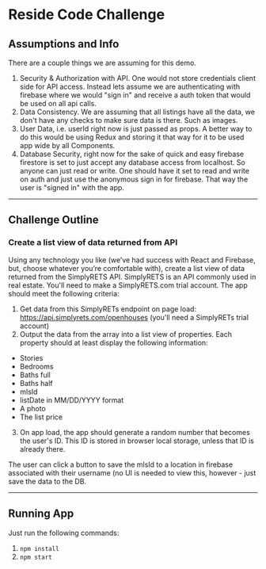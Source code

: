 # Reside Code Challenge

## Assumptions and Info

There are a couple things we are assuming for this demo.

1. Security & Authorization with API. One would not store credentials client side for API access. Instead lets assume we are authenticating with firebase where we would "sign in" and receive a auth token that would be used on all api calls.
2. Data Consistency. We are assuming that all listings have all the data, we don't have any checks to make sure data is there. Such as images.
3. User Data, i.e. userId right now is just passed as props. A better way to do this would be using Redux and storing it that way for it to be used app wide by all Components.
4. Database Security, right now for the sake of quick and easy firebase firestore is set to just accept any database access from localhost. So anyone can just read or write. One should have it set to read and write on auth and just use the anonymous sign in for firebase. That way the user is "signed in" with the app.

---

## Challenge Outline

### Create a list view of data returned from API
Using any technology you like (we’ve had success with React and Firebase, but, choose whatever you’re comfortable with), create a list view of data returned from the SimplyRETS API. SimplyRETS is an API commonly used in real estate. You'll need to make a SimplyRETS.com trial account. The app should meet the following criteria:

1. Get data from this SimplyRETs endpoint on page load: https://api.simplyrets.com/openhouses (you'll need a SimplyRETs trial account)
2. Output the data from the array into a list view of properties. Each property should at least display the following information:
  - Stories
  - Bedrooms
  - Baths full
  - Baths half
  - mlsId
  - listDate in MM/DD/YYYY format
  - A photo
  - The list price
3. On app load, the app should generate a random number that becomes the user's ID. This ID is stored in browser local storage, unless that ID is already there.

The user can click a button to save the mlsId to a location in firebase associated with their username (no UI is needed to view this, however - just save the data to the DB.

---

## Running App

Just run the following commands:

1. `npm install`
2. `npm start`
